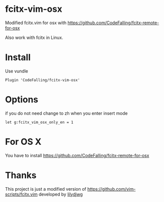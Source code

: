 # fcitx-vim-osx
Modified fcitx.vim for osx with https://github.com/CodeFalling/fcitx-remote-for-osx

Also work with fcitx in Linux.

# Install
Use vundle

```
Plugin 'CodeFalling/fcitx-vim-osx'
```

# Options
if you do not need change to zh when you enter insert mode 
```vim
let g:fcitx_vim_osx_only_en = 1
```

# For OS X

You have to install https://github.com/CodeFalling/fcitx-remote-for-osx

# Thanks

This project is just a modified version of https://github.com/vim-scripts/fcitx.vim developed by [lilydjwg](https://github.com/lilydjwg)
